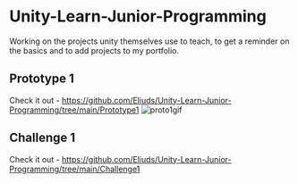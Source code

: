 # Unity-Learn-Junior-Programming
Working on the projects unity themselves use to teach, to get a reminder on the basics and to add projects to my portfolio.

## Prototype 1

Check it out - https://github.com/Eliuds/Unity-Learn-Junior-Programming/tree/main/Prototype1
![proto1gif](https://user-images.githubusercontent.com/96641564/176327795-f459f7c6-07f1-4263-8f52-4a60260721ce.gif)
## Challenge 1

Check it out - https://github.com/Eliuds/Unity-Learn-Junior-Programming/tree/main/Challenge1
